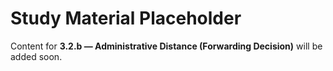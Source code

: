 # Study Material Placeholder

Content for **3.2.b — Administrative Distance (Forwarding Decision)** will be added soon.
